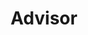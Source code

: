---
layout: member
weight: 9000
name: Shams Elnawawi
title: Advisor
img: /assets/images/members/shams.jpg
email: flowcell@ubcenvision.com
biography: >
  Shams is a 3rd year Chemical Engineering student, who started leading the flow cell project in the summer of 2017. He started off as an electrical team lead for the Chem-E-Car in 2016, and has participated in the conferences in Oregon and Minneapolis since then. Along with the flow cell, Shams helped with starting the Algae and Brewing projects under Envision, and presented with the teams in Clean Energy BC's Generate conference, as well as the Student component in the national AIChE (American Institute of Chemical Engineers) conference in Minneapolis. 
linkedin: https://www.linkedin.com/in/shams-elnawawi-7a105810b/
---